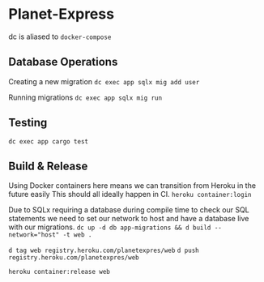 # Planet-Express
dc is aliased to `docker-compose`

## Database Operations
Creating a new migration
`dc exec app sqlx mig add user`

Running migrations
`dc exec app sqlx mig run`

## Testing

`dc exec app cargo test`


## Build & Release
Using Docker containers here means we can transition from Heroku in the future easily
This should all ideally happen in CI.
`heroku container:login`

Due to SQLx requiring a database during compile time to check our SQL statements
we need to set our network to host and have a database live with our migrations.
`dc up -d db app-migrations && d build --network="host" -t web .`

`d tag web registry.heroku.com/planetexpres/web`
`d push registry.heroku.com/planetexpres/web`

`heroku container:release web`

